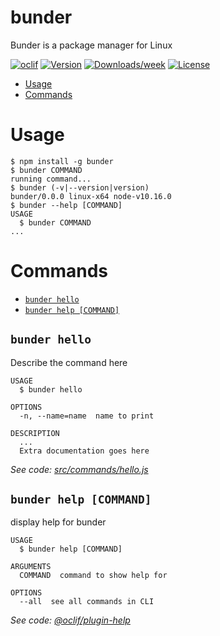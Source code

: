 bunder
======

Bunder is a package manager for Linux

[![oclif](https://img.shields.io/badge/cli-oclif-brightgreen.svg)](https://oclif.io)
[![Version](https://img.shields.io/npm/v/bunder.svg)](https://npmjs.org/package/bunder)
[![Downloads/week](https://img.shields.io/npm/dw/bunder.svg)](https://npmjs.org/package/bunder)
[![License](https://img.shields.io/npm/l/bunder.svg)](https://github.com/joehop67/bunder/blob/master/package.json)

<!-- toc -->
* [Usage](#usage)
* [Commands](#commands)
<!-- tocstop -->
# Usage
<!-- usage -->
```sh-session
$ npm install -g bunder
$ bunder COMMAND
running command...
$ bunder (-v|--version|version)
bunder/0.0.0 linux-x64 node-v10.16.0
$ bunder --help [COMMAND]
USAGE
  $ bunder COMMAND
...
```
<!-- usagestop -->
# Commands
<!-- commands -->
* [`bunder hello`](#bunder-hello)
* [`bunder help [COMMAND]`](#bunder-help-command)

## `bunder hello`

Describe the command here

```
USAGE
  $ bunder hello

OPTIONS
  -n, --name=name  name to print

DESCRIPTION
  ...
  Extra documentation goes here
```

_See code: [src/commands/hello.js](https://github.com/joehop67/bunder/blob/v0.0.0/src/commands/hello.js)_

## `bunder help [COMMAND]`

display help for bunder

```
USAGE
  $ bunder help [COMMAND]

ARGUMENTS
  COMMAND  command to show help for

OPTIONS
  --all  see all commands in CLI
```

_See code: [@oclif/plugin-help](https://github.com/oclif/plugin-help/blob/v2.2.0/src/commands/help.ts)_
<!-- commandsstop -->
